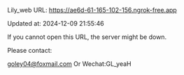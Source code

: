 Lily_web URL: https://ae6d-61-165-102-156.ngrok-free.app

Updated at: 2024-12-09 21:55:46

If you cannot open this URL, the server might be down.

Please contact: 

goley04@foxmail.com Or Wechat:GL_yeaH